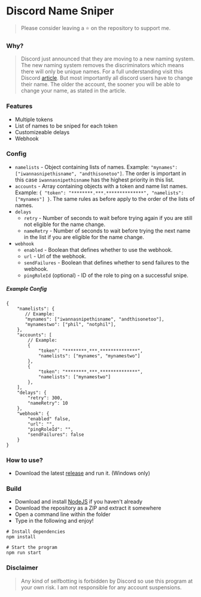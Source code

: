 # Discord Name Sniper

> Please consider leaving a ⭐ on the repository to support me.

### Why?

> Discord just announced that they are moving to a new naming system. The new naming system removes the discriminators which means there will only be unique names. For a full understanding visit this Discord [article](https://support.discord.com/hc/en-us/articles/12620128861463-New-Usernames-Display-Names). But most importantly all discord users have to change their name. The older the account, the sooner you will be able to change your name, as stated in the article.

### Features

- Multiple tokens
- List of names to be sniped for each token
- Customizeable delays
- Webhook

### Config

- `namelists` - Object containing lists of names. Example: `"mynames": ["iwannasnipethisname", "andthisonetoo"]`. The order is important in this case `iwannasnipethisname` has the highest priority in this list.
- `accounts` - Array containing objects with a token and name list names. Example: `{ "token": "********.***.**************", "namelists": ["mynames"] }`. The same rules as before apply to the order of the lists of names.
- `delays`
  - `retry` - Number of seconds to wait before trying again if you are still not eligible for the name change.
  - `nameRetry` - Number of seconds to wait before trying the next name in the list if you are eligible for the name change.
- `webhook`
  - `enabled` - Boolean that defines whether to use the webhook.
  - `url` - Url of the webhook.
  - `sendFailures` - Boolean that defines whether to send failures to the webhook.
  - `pingRoleId` (optional) - ID of the role to ping on a successful snipe.

##### Example Config

```
{
    "namelists": {
       // Example:
       "mynames": ["iwannasnipethisname", "andthisonetoo"],
       "mynamestwo": ["phil", "notphil"],
    },
    "accounts": [
        // Example:
        {
            "token": "********.***.**************",
            "namelists": ["mynames", "mynamestwo"]
        },
        {
            "token": "********.***.**************",
            "namelists": ["mynamestwo"]
        },
    ],
    "delays": {
        "retry": 300,
        "nameRetry": 10
    },
    "webhook": {
        "enabled" false,
        "url": "",
        "pingRoleId": "",
        "sendFailures": false
    }
}
```

### How to use?

- Download the latest [release](https://github.com/philhk/discord-name-sniper/releases/) and run it. (Windows only)

### Build

- Download and install [NodeJS](https://nodejs.org/en/download) if you haven't already
- Download the repository as a ZIP and extract it somewhere
- Open a command line within the folder
- Type in the following and enjoy!

```
# Install dependencies
npm install

# Start the program
npm run start
```

### Disclaimer

> Any kind of selfbotting is forbidden by Discord so use this program at your own risk. I am not responsible for any account suspensions.
